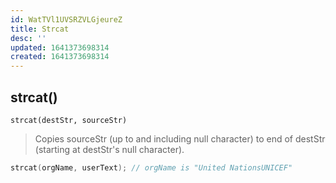 ```yaml
---
id: WatTVl1UVSRZVLGjeureZ
title: Strcat
desc: ''
updated: 1641373698314
created: 1641373698314
---
```


## strcat()

`strcat(destStr, sourceStr)`

> Copies sourceStr (up to and including null character) to end of destStr (starting at destStr's null character).	

```cpp
strcat(orgName, userText); // orgName is "United NationsUNICEF"
```
